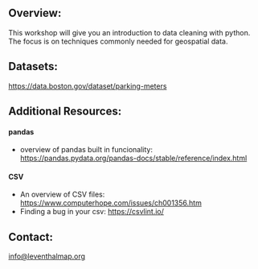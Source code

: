 ## Overview:
This workshop will give you an introduction to data cleaning with python.  The focus is on techniques commonly needed for geospatial data.

## Datasets:
https://data.boston.gov/dataset/parking-meters

## Additional Resources:
  #### pandas
  - overview of pandas built in funcionality: https://pandas.pydata.org/pandas-docs/stable/reference/index.html
  
  #### CSV
  - An overview of CSV files: https://www.computerhope.com/issues/ch001356.htm
  - Finding a bug in your csv: https://csvlint.io/



## Contact:
info@leventhalmap.org 
